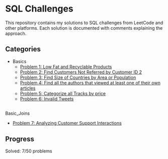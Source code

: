 # SQL Challenges

This repository contains my solutions to SQL challenges from LeetCode and other platforms. Each solution is documented with comments explaining the approach.

## Categories
- Basics
  - [Problem 1: Low Fat and Recyclable Products](Basics/LowFatAndRecyclable.sql)
  - [Problem 2: Find Customers Not Referred by Customer ID 2](Basics/FindCustomerReferee.sql)
  - [Problem 3: Find Size of Countries by Area or Population](Basics/BigCountries.sql)
  - [Problem 4: Find all the authors that viewed at least one of their own articles](Basics/ArticleViews.sql)
  - [Problem 5: Categorize all Tracks by price](CategorizeTracksbyPrice.sql)
  - [Problem 6: Invalid Tweets](InvalidTweets.sql)
##
Basic_Joins

- [Problem 7: Analyzing Customer Support Interactions](basic_joins/AnalyzingCustomerSupportInteractions.sql)

## Progress
Solved: 7/50 problems
